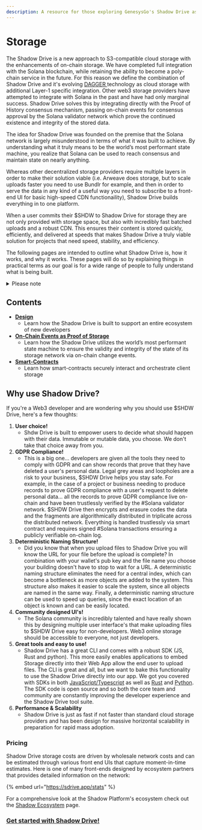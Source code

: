 ```yaml
---
description: A resource for those exploring GenesysGo's Shadow Drive as a storage solution.
---
```


# Storage

The Shadow Drive is a new approach to S3-compatible cloud storage with the enhancements of on-chain storage. We have completed full integration with the Solana blockchain, while retaining the ability to become a poly-chain service in the future. For this reason we define the combination of Shadow Drive and it's evolving [DAGGER ](../dagger.md)technology as cloud storage with additional Layer-1 specific integration. Other web3 storage providers have attempted to integrate with Solana in the past and have had only marginal success. Shadow Drive solves this by integrating directly with the Proof of History consensus mechanism, passing on-chain events for consensus approval by the Solana validator network which prove the continued existence and integrity of the stored data.

The idea for Shadow Drive was founded on the premise that the Solana network is largely misunderstood in terms of what it was built to achieve. By understanding what it truly means to be the world’s most performant state machine, you realize that Solana can be used to reach consensus and maintain state on nearly anything.

Whereas other decentralized storage providers require multiple layers in order to make their solution viable (i.e. Arweave does storage, but to scale uploads faster you need to use Bundlr for example, and then in order to serve the data in any kind of a useful way you need to subscribe to a front-end UI for basic high-speed CDN functionaility), Shadow Drive builds everything in to one platform.

When a user commits their $SHDW to Shadow Drive for storage they are not only provided with storage space, but also with incredibly fast batched uploads and a robust CDN. This ensures their content is stored quickly, efficiently, and delivered at speeds that makes Shadow Drive a truly viable solution for projects that need speed, stability, and efficiency.

The following pages are intended to outline what Shadow Drive is, how it works, and why it works. These pages will do so by explaining things in practical terms as our goal is for a wide range of people to fully understand what is being built.

<details>

<summary>Please note</summary>

_This resource assumes some basic knowledge of GenesysGo and the Solana architecture as a whole. If you aren’t familiar with Solana’s architecture, then it is highly recommended to spend some time learning about how Solana validators store “Account State”, what “AccountsDB” is, and what goes into the creation of “on-chain accounts.” Please see the Solana Discord (discord.gg/solana) and check out the dev-resources channel to learn more._

</details>

## **Contents**

* [**Design**](design.md)
  * Learn how the Shadow Drive is built to support an entire ecosystem of new developers
* [**On-Chain Events as Proof of Storage**](on-chain-proofs.md)
  * Learn how the Shadow Drive utilizes the world’s most performant state machine to ensure the validity and integrity of the state of its storage network via on-chain change events.
* [**Smart-Contracts**](smart-contracts.md)
  * Learn how smart-contracts securely interact and orchestrate client storage

## **Why use Shadow Drive?**

If you're a Web3 developer and are wondering why you should use $SHDW Drive, here's a few thoughts:

1. **User choice!**
   * Shdw Drive is built to empower users to decide what should happen with their data. Immutable or mutable data, you choose. We don't take that choice away from you.
2. **GDPR Compliance!**
   * This is a big one... developers are given all the tools they need to comply with GDPR and can show records that prove that they have deleted a user's personal data. Legal grey areas and loopholes are a risk to your business, $SHDW Drive helps you stay safe. For example, in the case of a project or business needing to produce records to prove GDPR compliance with a user's request to delete personal data... all the records to prove GDPR compliance live on-chain and have been trustlessly verified by the #Solana validator network. $SHDW Drive then encrypts and erasure codes the data and the fragments are algorithmically distributed in triplicate across the distributed network. Everything is handled trustlessly via smart contract and requires signed #Solana transactions ensuring a publicly verifiable on-chain log.
3. **Deterministic Naming Structure!**
   * Did you know that when you upload files to Shadow Drive you will know the URL for your file before the upload is complete? In combination with your wallet's pub key and the file name you choose your building doesn't have to stop to wait for a URL. A deterministic naming structure eliminates the need for a central index, which can become a bottleneck as more objects are added to the system. This structure also makes it easier to scale the system, since all objects are named in the same way. Finally, a deterministic naming structure can be used to speed up queries, since the exact location of an object is known and can be easily located.
4. **Community designed UI's!**
   * The Solana community is incredibly talented and have really shown this by designing multiple user interface's that make uploading files to $SHDW Drive easy for non-developers. Web3 online storage should be accessible to everyone, not just developers.
5. **Great tools and easy to use!**
   * Shadow Drive has a great CLI and comes with a robust SDK (JS, Rust and python). This more easily enables applications to embed Storage directly into their Web App allow the end user to upload files. The CLI is great and all, but we want to bake this functionality to use the Shadow Drive directly into our app. We got you covered with SDKs in both [JavaScript/Typescript](../../build/shadow-drive/sdk-javascript.md) as well as [Rust](../../build/shadow-drive/sdk-rust.md) and [Python](../../build/shadow-drive/sdk-python.md). The SDK code is open source and so both the core team and community are constantly improving the developer experience and the Shadow Drive tool suite.
6. **Performance & Scalability**
   * Shadow Drive is just as fast if not faster than standard cloud storage providers and has been design for massive horizontal scalability in preparation for rapid mass adoption.

### Pricing

Shadow Drive storage costs are driven by wholesale network costs and can be estimated through various front end UIs that capture moment-in-time estimates. Here is one of many front-ends designed by ecosystem partners that provides detailed information on the network:\
&#x20;

{% embed url="https://sdrive.app/stats" %}

For a comprehensive look at the Shadow Platform's ecosystem check out the [Shadow Ecosystem](../../build/shadow-drive/community-mainted-uis.md) page.

### [**Get started with Shadow Drive!**](../../build/shadow-drive/)
